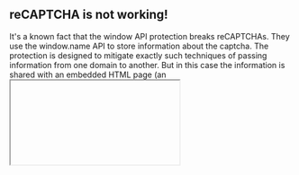 reCAPTCHA is not working!
-----
It's a known fact that the window API protection breaks reCAPTCHAs. They use the window.name API to store information about the captcha. The protection is designed to mitigate exactly such techniques of passing information from one domain to another. But in this case the information is shared with an embedded HTML page (an <iframe> tag). As the information gets lost when the top level page navigates somewhere the tracking potential is quite limited in such a scenario.

So in conclusion you can enable "Allow window.name in frames" to make reCAPTCHA work and still don't have to worry too much about tracking with window.name.